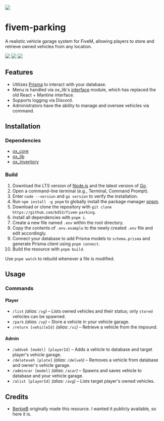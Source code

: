 [![](https://github.com/user-attachments/assets/3e7cc18b-8e52-4593-95f1-3b42dfdd3ed1)](https://stand-with-ukraine.pp.ua)

# fivem-parking

A realistic vehicle garage system for FiveM, allowing players to store and retrieve owned vehicles from any location.

[![](https://img.shields.io/badge/License-MIT-blue?logo=opensource)](./LICENSE)
[![](https://img.shields.io/github/contributors/bd53/fivem-parking?logo=github)](https://github.com/bd53/fivem-parking/graphs/contributors)
[![](https://img.shields.io/github/last-commit/bd53/fivem-parking?logo=github)](https://github.com/bd53/fivem-parking/commits/main)

## Features

- Utilizes [Prisma](https://www.prisma.io) to interact with your database.
- Menu is handled via ox_lib's [interface](https://overextended.dev/ox_lib/Modules/Interface/Client/context) module, which has replaced the old React + Mantine interface.
- Supports logging via Discord.
- Administrators have the ability to manage and oversee vehicles via command.

## Installation

### Dependencies

- [ox_core](https://github.com/overextended/ox_core)
- [ox_lib](https://github.com/overextended/ox_lib)
- [ox_inventory](https://github.com/overextended/ox_inventory)

### Build

1. Download the LTS version of [Node.js](https://nodejs.org/en) and the latest version of [Go](https://go.dev/dl/).
2. Open a command-line terminal (e.g., Terminal, Command Prompt).
3. Enter `node --version` and `go version` to verify the installation.
4. Run `npm install -g pnpm` to globally install the package manager [pnpm](https://pnpm.io).
5. Download or clone the repository with `git clone https://github.com/bd53/fivem-parking`.
6. Install all dependencies with `pnpm i`.
7. Create a new file named `.env` within the root directory.
8. Copy the contents of `.env.example` to the newly created `.env` file and edit accordingly.
9. Connect your database to add Prisma models to `schema.prisma` and generate Prisma client using `pnpm connect`.
10. Build the resource with `pnpm build`.

Use `pnpm watch` to rebuild whenever a file is modified.

## Usage

### Commands

#### Player

- `/list` _(alias: `/vg`)_ – Lists owned vehicles and their status; only `stored` vehicles can be spawned.
- `/park` _(alias: `/vp`)_ – Store a vehicle in your vehicle garage.
- `/return [vehicleId]` _(alias: `/vi`)_ – Retrieve a vehicle from the impound.

#### Admin

- `/addveh [model] [playerId]` – Adds a vehicle to database and target player's vehicle garage.
- `/deleteveh [plate]` _(alias: `/delveh`)_ – Removes a vehicle from database and owner's vehicle garage.
- `/admincar [model]` _(alias: `/acar`)_ – Spawns and saves vehicle to database and your vehicle garage.
- `/alist [playerId]` _(alias: `/avg`)_ – Lists target player's owned vehicles.

## Credits

- [BerkieB](https://github.com/BerkieBb) originally made this resource. I wanted it publicly available, so here it is.